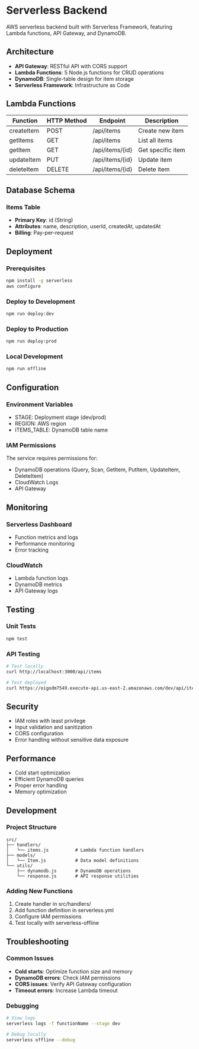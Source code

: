 # Serverless Backend

AWS serverless backend built with Serverless Framework, featuring Lambda functions, API Gateway, and DynamoDB.

## Architecture

- **API Gateway**: RESTful API with CORS support
- **Lambda Functions**: 5 Node.js functions for CRUD operations
- **DynamoDB**: Single-table design for item storage
- **Serverless Framework**: Infrastructure as Code

## Lambda Functions

| Function | HTTP Method | Endpoint | Description |
|----------|-------------|----------|-------------|
| createItem | POST | /api/items | Create new item |
| getItems | GET | /api/items | List all items |
| getItem | GET | /api/items/{id} | Get specific item |
| updateItem | PUT | /api/items/{id} | Update item |
| deleteItem | DELETE | /api/items/{id} | Delete item |

## Database Schema

### Items Table
- **Primary Key**: id (String)
- **Attributes**: name, description, userId, createdAt, updatedAt
- **Billing**: Pay-per-request

## Deployment

### Prerequisites
```bash
npm install -g serverless
aws configure
```

### Deploy to Development
```bash
npm run deploy:dev
```

### Deploy to Production
```bash
npm run deploy:prod
```

### Local Development
```bash
npm run offline
```

## Configuration

### Environment Variables
- STAGE: Deployment stage (dev/prod)
- REGION: AWS region
- ITEMS_TABLE: DynamoDB table name

### IAM Permissions
The service requires permissions for:
- DynamoDB operations (Query, Scan, GetItem, PutItem, UpdateItem, DeleteItem)
- CloudWatch Logs
- API Gateway

## Monitoring

### Serverless Dashboard
- Function metrics and logs
- Performance monitoring
- Error tracking

### CloudWatch
- Lambda function logs
- DynamoDB metrics
- API Gateway logs

## Testing

### Unit Tests
```bash
npm test
```

### API Testing
```bash
# Test locally
curl http://localhost:3000/api/items

# Test deployed
curl https://oigodm7549.execute-api.us-east-2.amazonaws.com/dev/api/items
```

## Security

- IAM roles with least privilege
- Input validation and sanitization
- CORS configuration
- Error handling without sensitive data exposure

## Performance

- Cold start optimization
- Efficient DynamoDB queries
- Proper error handling
- Memory optimization

## Development

### Project Structure
```
src/
├── handlers/
│   └── items.js          # Lambda function handlers
├── models/
│   └── Item.js           # Data model definitions
└── utils/
    ├── dynamodb.js       # DynamoDB operations
    └── response.js       # API response utilities
```

### Adding New Functions
1. Create handler in src/handlers/
2. Add function definition in serverless.yml
3. Configure IAM permissions
4. Test locally with serverless-offline

## Troubleshooting

### Common Issues
- **Cold starts**: Optimize function size and memory
- **DynamoDB errors**: Check IAM permissions
- **CORS issues**: Verify API Gateway configuration
- **Timeout errors**: Increase Lambda timeout

### Debugging
```bash
# View logs
serverless logs -f functionName --stage dev

# Debug locally
serverless offline --debug
```
